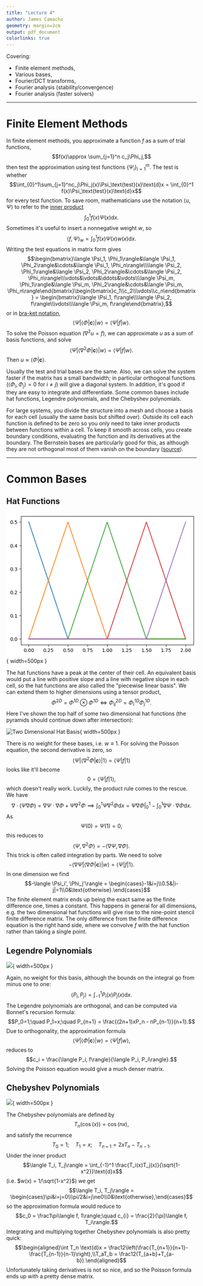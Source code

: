 ```yaml
---
title: "Lecture 4"
author: James Camacho
geometry: margin=2cm
output: pdf_document
colorlinks: true
---
```


Covering:

- Finite element methods,
- Various bases,
- Fourier/DCT transforms,
- Fourier analysis (stability/convergence)
- Fourier analysis (faster solvers)

-----

# Finite Element Methods

In finite element methods, you approximate a function $f$ as a sum of trial functions, $$f(x)\approx \sum_{j=1}^n c_j\Phi_j,$$then test the approximation using test functions $\{\Psi_i\}_{i=1}^m$. The test is whether $$\int_{0}^1\sum_{j=1}^nc_j\Phi_j(x)\Psi_\text{test}(x)\text{d}x = \int_{0}^1 f(x)\Psi_\text{test}(x)\text{d}x$$for every test function. To save room, mathematicians use the notation $\langle u, \Psi\rangle$ to refer to the  [inner product](https://mathworld.wolfram.com/InnerProduct.html) $$\int_{0}^1 f(x)\Psi(x)\text{d}x.$$Sometimes it's useful to insert a nonnegative weight $w$, so $$\langle f,\Psi\rangle_w = \int_0^1 f(x)\Psi(x)w(x)\text{d}x.$$Writing the test equations in matrix form gives $$\begin{bmatrix}\langle \Psi_1, \Phi_1\rangle&\langle \Psi_1, \Phi_2\rangle&\cdots&\langle \Psi_1, \Phi_n\rangle\\\langle \Psi_2, \Phi_1\rangle&\langle \Psi_2, \Phi_2\rangle&\cdots&\langle \Psi_2, \Phi_n\rangle\\\vdots&\vdots&\ddots&\vdots\\\langle \Psi_m, \Phi_1\rangle&\langle \Psi_m, \Phi_2\rangle&\cdots&\langle \Psi_m, \Phi_n\rangle\end{bmatrix}\begin{bmatrix}c_1\\c_2\\\vdots\\c_n\end{bmatrix} = \begin{bmatrix}\langle \Psi_1, f\rangle\\\langle \Psi_2, f\rangle\\\vdots\\\langle \Psi_m, f\rangle\end{bmatrix},$$or in [bra-ket notation](https://en.wikipedia.org/wiki/Bra%E2%80%93ket_notation), $$\langle \Psi|\langle\Phi|\textbf{c}\rangle|w\rangle = \langle\Psi |f| w\rangle.$$To solve the Poisson equation ($\nabla^2 u = f$), we can approximate $u$ as a sum of basis functions, and solve $$\langle \Psi|\langle\nabla^2\Phi|\textbf{c}\rangle|w\rangle = \langle\Psi |f| w\rangle.$$
Then $u\approx \langle \Phi | \textbf{c}\rangle$.

Usually the test and trial bases are the same. Also, we can solve the system faster if the matrix has a small bandwidth; in particular orthogonal functions ($\langle \Phi_i, \Phi_j\rangle = 0$ for $i\ne j$) will give a diagonal system. In addition, it's good if they are easy to integrate and differentiate. Some common bases include hat functions, Legendre polynomials, and the Chebyshev polynomials.

For large systems, you divide the structure into a mesh and choose a basis for each cell (usually the same basis but shifted over). Outside its cell each function is defined to be zero so you only need to take inner products between functions within a cell. To keep it smooth across cells, you create boundary conditions, evaluating the function and its derivatives at the boundary. The Bernstein bases are particularly good for this, as although they are not orthogonal most of them vanish on the boundary ([source](https://boundaryvalueproblems.springeropen.com/articles/10.1155/2011/829543)).

-----

# Common Bases
## Hat Functions

![Hat Basis](images/hat_basis.png){ width=500px }

The hat functions have a peak at the center of their cell. An equivalent basis would put a line with positive slope and a line with negative slope in each cell, so the hat functions are also called the "piecewise linear basis". We can extend them to higher dimensions using a tensor product, $$\Phi^{2D} = \Phi^{1D}\otimes\Phi^{1D}\Longleftrightarrow \Phi_{ij}^{2D} = \Phi_i^{1D}\Phi_j^{1D}.$$Here I've shown the top half of some two dimensional hat functions (the pyramids should continue down after intersection):

![Two Dimensional Hat Basis](hat2d_basis.png){ width=500px }

There is no weight for these bases, i.e. $w\equiv 1$. For solving the Poisson equation, the second derivative is zero, so $$\langle \Psi|\langle\nabla^2\Phi|\textbf{c}\rangle|1\rangle = \langle\Psi |f| 1\rangle$$looks like it'll become $$0 = \langle\Psi|f|1\rangle,$$which doesn't really work. Luckily, the product rule comes to the rescue. We have $$\nabla\cdot (\Psi\nabla\Phi) = \nabla\Psi\cdot \nabla\Phi + \Psi\nabla^2\Phi\implies \int_{0}^{1}\Psi\nabla^2\Phi\text{d}x = \Psi\nabla\Phi\biggr\rvert_0^1 - \int_0^1\nabla\Psi\cdot\nabla\Phi\text{d}x.$$As $$\Psi(0) = \Psi(1) = 0,$$this reduces to $$\langle \Psi, \nabla^2\Phi\rangle = -\langle\nabla\Psi, \nabla\Phi\rangle.$$This trick is often called integration by parts. We need to solve $$-\langle\nabla \Psi|\langle\nabla\Phi|\textbf{c}\rangle|w\rangle = \langle\Psi |f| 1\rangle.$$In one dimension we find $$-\langle \Psi_i', \Phi_j'\rangle = \begin{cases}-1&i=j\\0.5&|i-j|=1\\0&\text{otherwise}.\end{cases}$$The finite element matrix ends up being the exact same as the finite difference one, times a constant. This happens in general for all dimensions, e.g. the two dimensional hat functions will give rise to the nine-point stencil finite difference matrix. The only difference from the finite difference equation is the right hand side, where we convolve $f$ with the hat function rather than taking a single point.

## Legendre Polynomials

![](legendre.png){ width=500px }

Again, no weight for this basis, although the bounds on the integral go from minus one to one: $$\langle P_i, P_j\rangle = \int_{-1}^{1} P_i(x)P_j(x)\text{d}x.$$The Legendre polynomials are orthogonal, and can be computed via Bonnet's recursion formula: $$P_0=1;\quad P_1=x;\quad P_{n+1} = \frac{(2n+1)xP_n - nP_{n-1}}{n+1}.$$Due to orthogonality, the approximation formula $$\langle \Psi|\langle\Phi|\textbf{c}\rangle|w\rangle = \langle\Psi |f| w\rangle,$$reduces to $$c_i = \frac{\langle P_i, f\rangle}{\langle P_i, P_i\rangle}.$$Solving the Poisson equation would give a much denser matrix.

## Chebyshev Polynomials

![](chebyshev.png){ width=500px }

The Chebyshev polynomials are defined by $$T_n(\cos(x)) = \cos(nx),$$and satisfy the recurrence $$T_0=1;\quad T_1=x;\quad T_{n+1} = 2xT_n - T_{n-1}.$$Under the inner product $$\langle T_i, T_j\rangle = \int_{-1}^1 \frac{T_i(x)T_j(x)}{\sqrt{1-x^2}}\text{d}x$$(i.e. $w(x) = 1/\sqrt{1-x^2}$) we get $$\langle T_i, T_j\rangle = \begin{cases}\pi&i=j=0\\\pi/2&i=j\ne0\\0&\text{otherwise},\end{cases}$$so the approximation formula would reduce to $$c_0 = \frac1\pi\langle f, 1\rangle;\quad c_{i} = \frac{2}{\pi}\langle f, T_i\rangle.$$Integrating and multiplying together Chebyshev polynomials is also pretty quick: $$\begin{aligned}\int T_n \text{d}x = \frac12\left(\frac{T_{n+1}}{n+1}-\frac{T_{n-1}}{n-1}\right),\\T_aT_b = \frac12(T_{a+b}+T_{a-b}).\end{aligned}$$Unfortunately taking derivatives is not so nice, and so the Poisson formula ends up with a pretty dense matrix.
